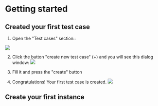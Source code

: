 # Getting started

## Created your first test case
1. Open the "Test cases" section::

![](https://firebasestorage.googleapis.com/v0/b/snowflake-test-manager.appspot.com/o/documentation%2Fgetting_started%2Ftest_cases_scree.png?alt=media&token=1e2526c5-44a4-477b-9198-5215ac868da7)

2. Click the button "create new test case" (+) and you will see this dialog window:
![](https://firebasestorage.googleapis.com/v0/b/snowflake-test-manager.appspot.com/o/documentation%2Fgetting_started%2Fnew_test_case.png?alt=media&token=10023db2-bdfb-4aa0-8c9a-eb28da60de2b)

3. Fill it and press the "create" button

4. Congratulations! Your first test case is created.
![](https://firebasestorage.googleapis.com/v0/b/snowflake-test-manager.appspot.com/o/documentation%2Fgetting_started%2Fnew_test_case_created.png?alt=media&token=036b24d6-15b8-4e5a-88d9-77487b1a45e9)

## Create your first instance
